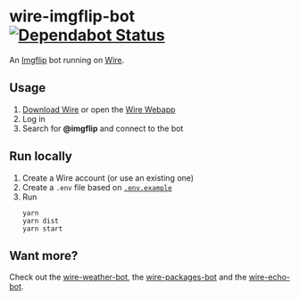 # wire-imgflip-bot [![Dependabot Status](https://api.dependabot.com/badges/status?host=github&repo=ffflorian/wire-bots)](https://dependabot.com)

An [Imgflip](https://imgflip.com) bot running on [Wire](https://wire.com).

## Usage

1. [Download Wire](https://wire.com/download) or open the [Wire Webapp](https://app.wire.com)
2. Log in
3. Search for **@imgflip** and connect to the bot

## Run locally

1. Create a Wire account (or use an existing one)
2. Create a `.env` file based on [`.env.example`](./.env.example)
3. Run
   ```
   yarn
   yarn dist
   yarn start
   ```

## Want more?

Check out the [wire-weather-bot](../wire-weather-bot), the [wire-packages-bot](../wire-packages-bot) and the [wire-echo-bot](../wire-echo-bot).
